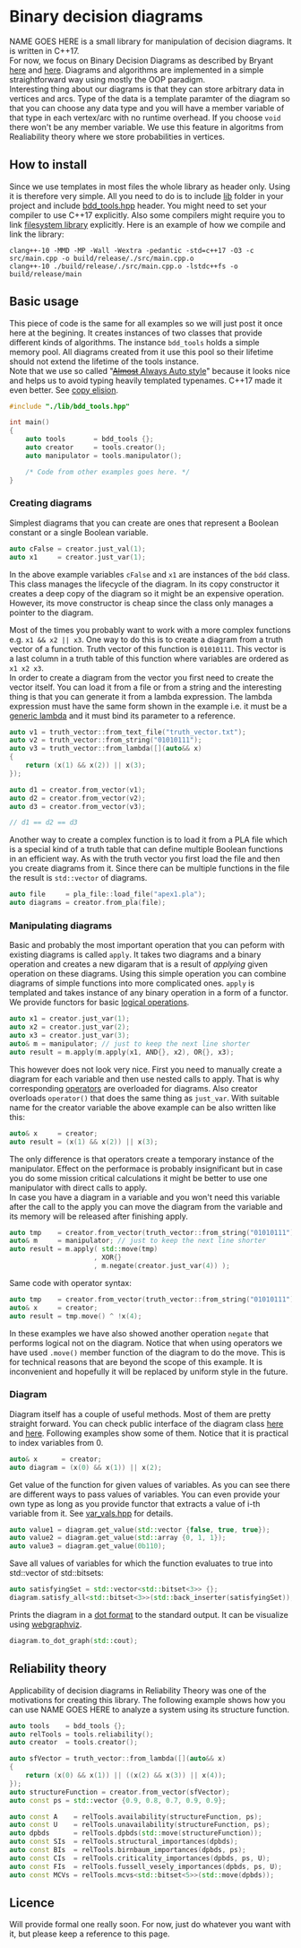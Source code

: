 # Binary decision diagrams
NAME GOES HERE is a small library for manipulation of decision diagrams. It is written in C++17.    
For now, we focus on Binary Decision Diagrams as described by Bryant [here](https://ieeexplore.ieee.org/document/1676819) and [here](https://dl.acm.org/doi/10.1145/136035.136043). Diagrams and algorithms are implemented in a simple straightforward way using mostly the OOP paradigm.  
Interesting thing about our diagrams is that they can store arbitrary data in vertices and arcs. Type of the data is a template paramter of the diagram so that you can choose any data type and you will have a member variable of that type in each vertex/arc with no runtime overhead. If you choose ```void``` there won't be any member variable. We use this feature in algoritms from Realiability theory where we store probabilities in vertices.

## How to install
Since we use templates in most files the whole library as header only. Using it is therefore very simple. All you need to do is to include [lib](./src/lib/) folder in your project and include [bdd_tools.hpp](./src/lib/bdd_tools.hpp) header. You might need to set your compiler to use C++17 explicitly. Also some compilers might require you to link [filesystem library](https://stackoverflow.com/questions/33149878/experimentalfilesystem-linker-error) explicitly. Here is an example of how we compile and link the library:
```
clang++-10 -MMD -MP -Wall -Wextra -pedantic -std=c++17 -O3 -c src/main.cpp -o build/release/./src/main.cpp.o
clang++-10 ./build/release/./src/main.cpp.o -lstdc++fs -o build/release/main
```

## Basic usage
This piece of code is the same for all examples so we will just post it once here at the begining. It creates instances of two classes that provide different kinds of algorithms. The instance ```bdd_tools``` holds a simple memory pool. All diagrams created from it use this pool so their lifetime should not extend the lifetime of the tools instance.  
Note that we use so called "[~~Almost~~ Always Auto style](http://cginternals.github.io/guidelines/articles/almost-always-auto/)" because it looks nice and helps us to avoid typing heavily templated typenames. C++17 made it even better. See [copy elision](https://en.cppreference.com/w/cpp/language/copy_elision).
```C++
#include "./lib/bdd_tools.hpp"

int main()
{
    auto tools       = bdd_tools {};
    auto creator     = tools.creator();
    auto manipulator = tools.manipulator();

    /* Code from other examples goes here. */
}
```
### Creating diagrams
Simplest diagrams that you can create are ones that represent a Boolean constant or a single Boolean variable.
```C++
auto cFalse = creator.just_val(1);
auto x1     = creator.just_var(1);
```
In the above example variables ```cFalse``` and ```x1``` are instances of the ```bdd``` class. This class manages the lifecycle of the diagram. In its copy constructor it creates a deep copy of the diagram so it might be an expensive operation. However, its move constructor is cheap since the class only manages a pointer to the diagram.

Most of the times you probably want to work with a more complex functions e.g. ```x1 && x2 || x3```. One way to do this is to create a diagram from a truth vector of a function. Truth vector of this function is ```01010111```. This vector is a last column in a truth table of this function where variables are ordered as ```x1 x2 x3```.  
In order to create a diagram from the vector you first need to create the vector itself. You can load it from a file or from a string and the interesting thing 
is that you can generate it from a lambda expression. The lambda expression must have the same form shown in the example i.e. it must be a [generic lambda](https://en.cppreference.com/w/cpp/language/lambda) and it must bind its parameter to a reference.
```C++
auto v1 = truth_vector::from_text_file("truth_vector.txt");
auto v2 = truth_vector::from_string("01010111");
auto v3 = truth_vector::from_lambda([](auto&& x) 
{ 
    return (x(1) && x(2)) || x(3);
});

auto d1 = creator.from_vector(v1);
auto d2 = creator.from_vector(v2);
auto d3 = creator.from_vector(v3);

// d1 == d2 == d3
```
Another way to create a complex function is to load it from a PLA file which is a special kind of a truth table that can define multiple Boolean functions in an efficient way. As with the truth vector you first load the file and then you create diagrams from it. Since there can be multiple functions in the file the result is ```std::vector``` of diagrams.
```C++
auto file     = pla_file::load_file("apex1.pla");
auto diagrams = creator.from_pla(file);
```
### Manipulating diagrams
Basic and probably the most important operation that you can peform with existing diagrams is called ```apply```. It takes two diagrams and a binary operation and creates a new digaram that is a result of *applying* given operation on these diagrams. Using this simple operation you can combine diagrams of simple functions into more complicated ones. ```apply``` is templated and takes instance of any binary operation in a form of a functor. We provide functors for basic [logical operations](./src/lib/diagrams/operators.hpp).
```C++
auto x1 = creator.just_var(1);
auto x2 = creator.just_var(2);
auto x3 = creator.just_var(3);
auto& m = manipulator; // just to keep the next line shorter
auto result = m.apply(m.apply(x1, AND{}, x2), OR{}, x3);
```
This however does not look very nice. First you need to manually create a diagram for each variable and then use nested calls to apply. That is why corresponding [operators](./src/lib/diagrams/bdd_manipulator.hpp) are overloaded for diagrams. Also creator overloads ```operator()``` that does the same thing as ```just_var```. With suitable name for the creator variable the above example can be also written like this:
```C++
auto& x     = creator;
auto result = (x(1) && x(2)) || x(3);
```
The only difference is that operators create a temporary instance of the manipulator. Effect on the performace is probably insignificant but in case you do some mission critical calculations it might be better to use one manipulator with direct calls to apply.  
In case you have a diagram in a variable and you won't need this variable after the call to the apply you can move the diagram from the variable and its memory will be released after finishing apply.
```C++
auto tmp    = creator.from_vector(truth_vector::from_string("01010111"));
auto& m     = manipulator; // just to keep the next line shorter
auto result = m.apply( std::move(tmp)
                     , XOR{}
                     , m.negate(creator.just_var(4)) ); 
```
Same code with operator syntax:
```C++
auto tmp    = creator.from_vector(truth_vector::from_string("01010111"));
auto& x     = creator;
auto result = tmp.move() ^ !x(4);
```
In these examples we have also showed another operation ```negate``` that performs logical not on the diagram. Notice that when using operators we have used ```.move()``` member function of the diagram to do the move. This is for technical reasons that are beyond the scope of this example. It is inconvenient and hopefully it will be replaced by uniform style in the future.

### Diagram
Diagram itself has a couple of useful methods. Most of them are pretty straight forward. You can check public interface of the diagram class [here](./src/lib/diagrams/mdd.hpp) and [here](./src/lib/diagrams/bdd.hpp). Following examples show some of them. Notice that it is practical to index variables from 0.
```C++
auto& x      = creator;
auto diagram = (x(0) && x(1)) || x(2);
```
Get value of the function for given values of variables. As you can see there are different ways to pass values of variables. You can even provide your own type as long as you provide functor that extracts a value of i-th variable from it. See [var_vals.hpp](./src/lib/diagrams/var_vals.hpp) for details.
```C++
auto value1 = diagram.get_value(std::vector {false, true, true});
auto value2 = diagram.get_value(std::array {0, 1, 1});
auto value3 = diagram.get_value(0b110);
```
Save all values of variables for which the function evaluates to true
into std::vector of std::bitsets:
```C++
auto satisfyingSet = std::vector<std::bitset<3>> {};
diagram.satisfy_all<std::bitset<3>>(std::back_inserter(satisfyingSet));
```
Prints the diagram in a [dot format](https://en.wikipedia.org/wiki/DOT_(graph_description_language)) to the standard output. It can be visualize using [webgraphviz](http://www.webgraphviz.com/).
```C++
diagram.to_dot_graph(std::cout);
```

## Reliability theory
Applicability of decision diagrams in Reliability Theory was one of the motivations for creating this library. The following example shows how you can use NAME GOES HERE to analyze a system using its structure function.
```C++
auto tools    = bdd_tools {};
auto relTools = tools.reliability();
auto creator  = tools.creator();

auto sfVector = truth_vector::from_lambda([](auto&& x)
{
    return (x(0) && x(1)) || ((x(2) && x(3)) || x(4));
});
auto structureFunction = creator.from_vector(sfVector);
auto const ps = std::vector {0.9, 0.8, 0.7, 0.9, 0.9};

auto const A    = relTools.availability(structureFunction, ps);
auto const U    = relTools.unavailability(structureFunction, ps);
auto dpbds      = relTools.dpbds(std::move(structureFunction));
auto const SIs  = relTools.structural_importances(dpbds);
auto const BIs  = relTools.birnbaum_importances(dpbds, ps);
auto const CIs  = relTools.criticality_importances(dpbds, ps, U);
auto const FIs  = relTools.fussell_vesely_importances(dpbds, ps, U);
auto const MCVs = relTools.mcvs<std::bitset<5>>(std::move(dpbds));
```

## Licence
Will provide formal one really soon. For now, just do whatever you want with it, but please keep a reference to this page.